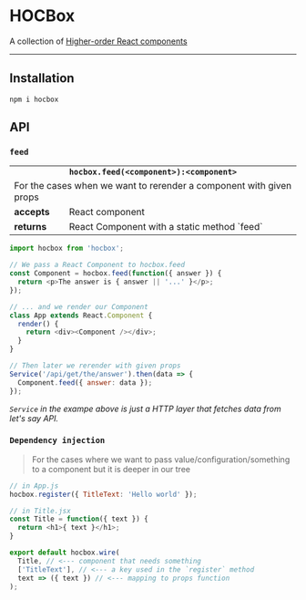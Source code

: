 # HOCBox

A collection of [Higher-order React components](https://github.com/krasimir/react-in-patterns/tree/master/patterns/higher-order-components)

---

## Installation

`npm i hocbox`

## API

### `feed`

<table>
  <tbody>
  <tr>
    <td colspan="2" align="center"><strong><code>hocbox.feed(&lt;component>):&lt;component></code></strong></td>
  </tr>
  <tr>
    <td colspan="2">For the cases when we want to rerender a component with given props</td>
  </tr>
  <tr>
    <td><strong>accepts</strong></td>
    <td>React component</td>
  </tr>
  <tr>
    <td><strong>returns</strong></td>
    <td>React Component with a static method `feed`</td>
  </tr>
  </tbody>
</table>


```js
import hocbox from 'hocbox';

// We pass a React Component to hocbox.feed
const Component = hocbox.feed(function({ answer }) {
  return <p>The answer is { answer || '...' }</p>;
});

// ... and we render our Component
class App extends React.Component {
  render() {
    return <div><Component /></div>;
  }
}

// Then later we rerender with given props
Service('/api/get/the/answer').then(data => {
  Component.feed({ answer: data });
});


```

*`Service` in the exampe above is just a HTTP layer that fetches data from let's say API.*

### `Dependency injection`

> For the cases where we want to pass value/configuration/something to a component but it is deeper in our tree

```js
// in App.js
hocbox.register({ TitleText: 'Hello world' });

// in Title.jsx
const Title = function({ text }) {
  return <h1>{ text }</h1>;
}

export default hocbox.wire(
  Title, // <--- component that needs something
  ['TitleText'], // <--- a key used in the `register` method
  text => ({ text }) // <--- mapping to props function
);
```